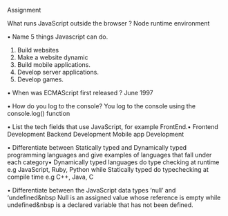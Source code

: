 
Assignment

What runs JavaScript outside the browser ?
Node runtime environment

• Name 5 things Javascript can do.
1. Build websites
2. Make a website dynamic
3. Build mobile applications.
4. Develop server applications.
5. Develop games.

• When was ECMAScript first released ?
June 1997

• How do you log to the console?
You log to the console using the console.log() function

• List the tech fields that use JavaScript, for example FrontEnd.•
Frontend Development
Backend Development
Mobile app Development

• Differentiate between Statically typed and Dynamically typed programming languages and give examples of languages that fall under each category•
Dynamically typed languages do type checking at runtime e.g JavaScript, Ruby, Python while Statically typed do typechecking at compile time e.g C++, Java, C

• Differentiate between the JavaScript data types ‘null’ and ‘undefined&nbsp
Null is an assigned value whose reference is empty while undefined&nbsp is a declared variable that has not been defined.

